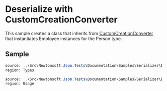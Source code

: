 ﻿# Deserialize with CustomCreationConverter

This sample creates a class that inherits from [CustomCreationConverter](T:Newtonsoft.Json.Converters.CustomCreationConverter`1) that instantiates Employee instances for the Person type.

## Sample

```csharp Types
source: ..\Src\Newtonsoft.Json.Tests\Documentation\Samples\Serializer\DeserializeCustomCreationConverter.cs
region: Types
```

```csharp Usage
source: ..\Src\Newtonsoft.Json.Tests\Documentation\Samples\Serializer\DeserializeCustomCreationConverter.cs
region: Usage
```
